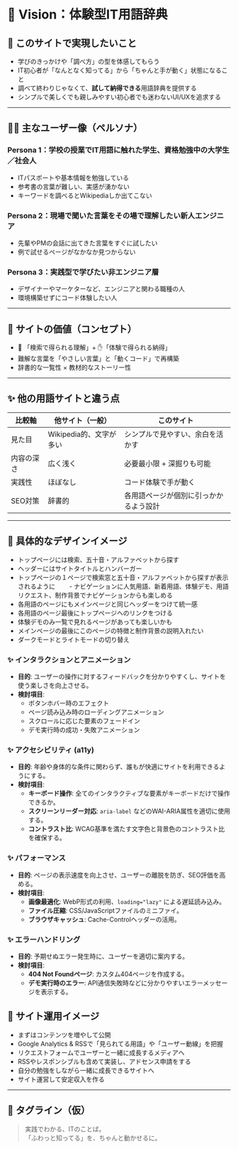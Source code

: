 # 🎯 Vision：体験型IT用語辞典

## 📌 このサイトで実現したいこと
- 学びのきっかけや「調べ方」の型を体感してもらう
- IT初心者が「なんとなく知ってる」から「ちゃんと手が動く」状態になること
- 調べて終わりじゃなくて、**試して納得できる**用語辞典を提供する
- シンプルで美しくでも親しみやすい初心者でも迷わないUI/UXを追求する

---

## 🧑‍💻 主なユーザー像（ペルソナ）
### Persona 1：学校の授業でIT用語に触れた学生、資格勉強中の大学生／社会人
- ITパスポートや基本情報を勉強している
- 参考書の言葉が難しい、実感が湧かない
- キーワードを調べるとWikipediaしか出てこない

### Persona 2：現場で聞いた言葉をその場で理解したい新人エンジニア
- 先輩やPMの会話に出てきた言葉をすぐに試したい
- 例で試せるページがなかなか見つからない

### Persona 3：実践型で学びたい非エンジニア層
- デザイナーやマーケターなど、エンジニアと関わる職種の人
- 環境構築せずにコード体験したい人

---

## 🧪 サイトの価値（コンセプト）
- 🧠 「検索で得られる理解」+ ✋「体験で得られる納得」
- 難解な言葉を「やさしい言葉」と「動くコード」で再構築
- 辞書的な一覧性 × 教材的なストーリー性

---

## ✨ 他の用語サイトと違う点
| 比較軸           | 他サイト（一般）         | このサイト                          |
|------------------|---------------------------|-------------------------------------|
| 見た目           | Wikipedia的、文字が多い   | シンプルで見やすい、余白を活かす   |
| 内容の深さ       | 広く浅く                  | 必要最小限 + 深掘りも可能          |
| 実践性           | ほぼなし                  | コード体験で手が動く                |
| SEO対策          | 辞書的                     | 各用語ページが個別に引っかかるよう設計 |

---


## 🌱 具体的なデザインイメージ
- トップページには検索、五十音・アルファベットから探す
- ヘッダーにはサイトタイトルとハンバーガー
- トップページの１ページで検索窓と五十音・アルファベットから探すが表示されるように
　　- ナビゲーションに人気用語、新着用語、体験デモ、用語リクエスト、制作背景でナビゲーションからも楽しめる
- 各用語のページにもメインページと同じヘッダーをつけて統一感
- 各用語のページ最後にトップページへのリンクをつける
- 体験デモのみ一覧で見れるページがあっても楽しいかも
- メインページの最後にこのページの特徴と制作背景の説明入れたい
- ダークモードとライトモードの切り替え

### ✨ インタラクションとアニメーション
- **目的**: ユーザーの操作に対するフィードバックを分かりやすくし、サイトを使う楽しさを向上させる。
- **検討項目**:
    - ボタンホバー時のエフェクト
    - ページ読み込み時のローディングアニメーション
    - スクロールに応じた要素のフェードイン
    - デモ実行時の成功・失敗アニメーション

### ✨ アクセシビリティ (a11y)
- **目的**: 年齢や身体的な条件に関わらず、誰もが快適にサイトを利用できるようにする。
- **検討項目**:
    - **キーボード操作**: 全てのインタラクティブな要素がキーボードだけで操作できるか。
    - **スクリーンリーダー対応**: `aria-label` などのWAI-ARIA属性を適切に使用する。
    - **コントラスト比**: WCAG基準を満たす文字色と背景色のコントラスト比を確保する。

### ✨ パフォーマンス
- **目的**: ページの表示速度を向上させ、ユーザーの離脱を防ぎ、SEO評価を高める。
- **検討項目**:
    - **画像最適化**: WebP形式の利用、`loading="lazy"` による遅延読み込み。
    - **ファイル圧縮**: CSS/JavaScriptファイルのミニファイ。
    - **ブラウザキャッシュ**: Cache-Controlヘッダーの活用。

### ✨ エラーハンドリング
- **目的**: 予期せぬエラー発生時に、ユーザーを適切に案内する。
- **検討項目**:
    - **404 Not Foundページ**: カスタム404ページを作成する。
    - **デモ実行時のエラー**: API通信失敗時などに分かりやすいエラーメッセージを表示する。

## 🌱 サイト運用イメージ
- まずはコンテンツを増やして公開
- Google Analytics & RSSで「見られてる用語」や「ユーザー動線」を把握
- リクエストフォームでユーザーと一緒に成長するメディアへ
- RSSやレスポンシブルも含めて実装し、アドセンス申請をする
- 自分の勉強をしながら一緒に成長できるサイトへ
- サイト運営して安定収入を作る

---

## 🔖 タグライン（仮）
> 実践でわかる、ITのことば。  
> 「ふわっと知ってる」を、ちゃんと動かせるに。
